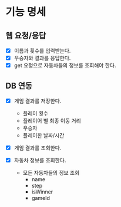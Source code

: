 # 기능 명세
## 웹 요청/응답
- [X] 이름과 횟수를 입력받는다.
- [X] 우승자와 결과를 응답한다.
- [x] get 요청으로 자동차들의 정보를 조회해야 한다.

## DB 연동
- [X] 게임 결과를 저장한다.
  - 플레이 횟수
  - 플레이어 별 최종 이동 거리
  - 우승자
  - 플레이한 날짜/시간

- [x] 게임 결과를 조회한다.
- [x] 자동차 정보를 조회한다.
  - 모든 자동차들의 정보 조회
    - name
    - step
    - isWinner
    - gameId
